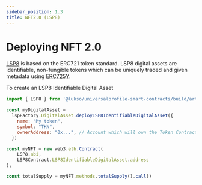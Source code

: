 ```yaml
---
sidebar_position: 1.3
title: NFT2.0 (LSP8) 
---
```


# Deploying NFT 2.0

[LSP8](https://github.com/lukso-network/LIPs/blob/main/LSPs/LSP-8-IdentifiableDigitalAsset.md) is based on the ERC721 token standard. LSP8 digital assets are identifiable, non-fungible tokens which can be uniquely traded and given metadata using [ERC725Y](https://github.com/ethereum/EIPs/blob/master/EIPS/eip-725.md).


To create an LSP8 Identifiable Digital Asset
```javascript
import { LSP8 } from '@lukso/universalprofile-smart-contracts/build/artifacts/LSP8.json';

const myDigitalAsset =
  lspFactory.DigitalAsset.deployLSP8IdentifiableDigitalAsset({
    name: "My token",
    symbol: "TKN",
    ownerAddress: "0x...", // Account which will own the Token Contract
  })

const myNFT = new web3.eth.Contract(
    LSP8.abi,
    LSP8Contract.LSP8IdentifiableDigitalAsset.address
);

const totalSupply = myNFT.methods.totalSupply().call()
```